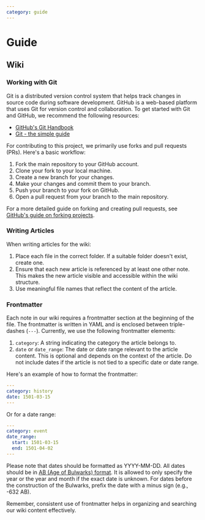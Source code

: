 ```yaml
---
category: guide
---
```


# Guide

## Wiki

### Working with Git

Git is a distributed version control system that helps track changes in source code during software development. GitHub is a web-based platform that uses Git for version control and collaboration. To get started with Git and GitHub, we recommend the following resources:

- [GitHub's Git Handbook](https://guides.github.com/introduction/git-handbook/)
- [Git - the simple guide](https://rogerdudler.github.io/git-guide/)

For contributing to this project, we primarily use forks and pull requests (PRs). Here's a basic workflow:

1. Fork the main repository to your GitHub account.
2. Clone your fork to your local machine.
3. Create a new branch for your changes.
4. Make your changes and commit them to your branch.
5. Push your branch to your fork on GitHub.
6. Open a pull request from your branch to the main repository.

For a more detailed guide on forking and creating pull requests, see [GitHub's guide on forking projects](https://guides.github.com/activities/forking/).

### Writing Articles

When writing articles for the wiki:

1. Place each file in the correct folder. If a suitable folder doesn't exist, create one.
2. Ensure that each new article is referenced by at least one other note. This makes the new article visible and accessible within the wiki structure.
3. Use meaningful file names that reflect the content of the article.

### Frontmatter

Each note in our wiki requires a frontmatter section at the beginning of the file. The frontmatter is written in YAML and is enclosed between triple-dashes (`---`). Currently, we use the following frontmatter elements:

1. `category`: A string indicating the category the article belongs to.
2. `date` or `date_range`: The date or date range relevant to the article content. This is optional and depends on the context of the article. Do not include dates if the article is not tied to a specific date or date range.

Here's an example of how to format the frontmatter:

```yaml
---
category: history
date: 1501-03-15
---
```

Or for a date range:

```yaml
---
category: event
date_range: 
  start: 1501-03-15
  end: 1501-04-02
---
```

Please note that dates should be formatted as YYYY-MM-DD. All dates should be in [AB (Age of Bulwarks) format](/wiki/history/Calendar.md#suffix). It is allowed to only specify the year or the year and month if the exact date is unknown. For dates before the construction of the Bulwarks, prefix the date with a minus sign (e.g., -632 AB).

Remember, consistent use of frontmatter helps in organizing and searching our wiki content effectively.
